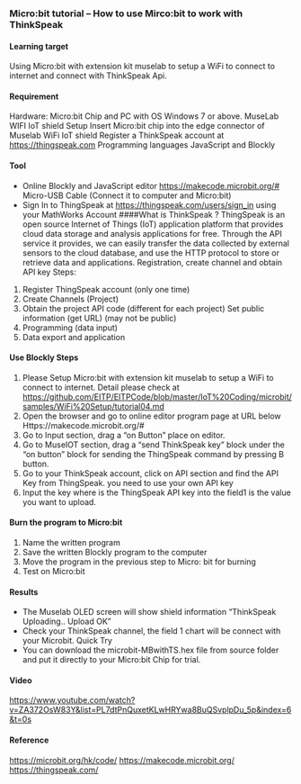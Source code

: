 ### Micro:bit tutorial – How to use Mirco:bit to work with ThinkSpeak

#### Learning target

Using Micro:bit with extension kit muselab to setup a WiFi to connect to internet and connect with ThinkSpeak Api.

#### Requirement
Hardware: Micro:bit Chip and PC with OS Windows 7 or above. MuseLab WIFI IoT shield
Setup Insert Micro:bit chip into the edge connector of Muselab WiFi IoT shield
Register a ThinkSpeak account at https://thingspeak.com
Programming languages JavaScript and Blockly

#### Tool
- Online Blockly and JavaScript editor https://makecode.microbit.org/# Micro-USB Cable (Connect it to computer and Micro:bit)
- Sign In to ThingSpeak at https://thingspeak.com/users/sign_in using your MathWorks Account
####What is ThinkSpeak ? 
ThingSpeak is an open source Internet of Things (IoT) application platform that provides cloud data storage and analysis applications for free. Through the API service it provides, we can easily transfer the data collected by external sensors to the cloud database, and use the HTTP protocol to store or retrieve data and applications.
Registration, create channel and obtain API key Steps:

1. Register ThingSpeak account (only one time)
2. Create Channels (Project)
3. Obtain the project API code (different for each project) Set public information (get URL) (may not be public)
4. Programming (data input)
5. Data export and application

#### Use Blockly Steps

1. Please Setup Micro:bit with extension kit muselab to setup a WiFi to connect to internet. Detail please check at https://github.com/EITP/EITPCode/blob/master/IoT%20Coding/microbit/samples/WiFi%20Setup/tutorial04.md
2. Open the browser and go to online editor program page at URL below Https://makecode.microbit.org/#
3. Go to Input section, drag a “on Button” place on editor.
4. Go to MuseIOT section, drag a “send ThinkSpeak key” block under the “on button” block for sending the ThingSpeak command by pressing B button.
5. Go to your ThinkSpeak account, click on API section and find the API Key from ThingSpeak. you need to use your own API key
6. Input the key where is the ThingSpeak API key into the field1 is the value you want to upload.

#### Burn the program to Micro:bit

1. Name the written program
2. Save the written Blockly program to the computer
3. Move the program in the previous step to Micro: bit for burning
4. Test on Micro:bit

#### Results

- The Muselab OLED screen will show shield information 
“ThinkSpeak Uploading.. Upload OK”
- Check your ThinkSpeak channel, the field 1 chart will be connect with your Microbit.
Quick Try
- You can download the microbit-MBwithTS.hex file from source folder and put it directly to your Micro:bit Chip for trial.

#### Video 
https://www.youtube.com/watch?v=ZA372OsW83Y&list=PL7dtPnQuxetKLwHRYwa8BuQSvplpDu_5p&index=6&t=0s

#### Reference 
https://microbit.org/hk/code/ https://makecode.microbit.org/ https://thingspeak.com/
